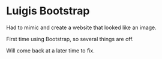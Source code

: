 Luigis Bootstrap
====================

Had to mimic and create a website that looked like an image.

First time using Bootstrap, so several things are off.

Will come back at a later time to fix.

